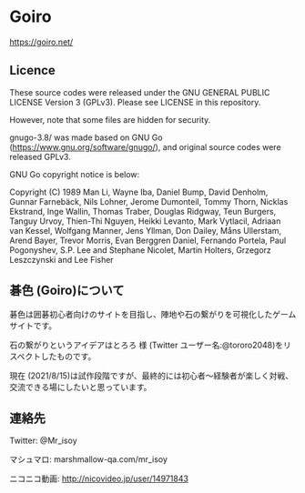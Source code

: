 # Goiro
https://goiro.net/

## Licence
These source codes were released under the GNU GENERAL PUBLIC LICENSE Version 3 (GPLv3). Please see LICENSE in this repository.

However, note that some files are hidden for security.


gnugo-3.8/ was made based on GNU Go (https://www.gnu.org/software/gnugo/), and original source codes were released GPLv3.

GNU Go copyright notice is below:

Copyright (C) 1989 Man Li, Wayne Iba, Daniel Bump, David Denholm, Gunnar Farnebäck, Nils Lohner, Jerome Dumonteil, Tommy Thorn, Nicklas Ekstrand, Inge Wallin, Thomas Traber, Douglas Ridgway, Teun Burgers, Tanguy Urvoy, Thien-Thi Nguyen, Heikki Levanto, Mark Vytlacil, Adriaan van Kessel, Wolfgang Manner, Jens Yllman, Don Dailey, Måns Ullerstam, Arend Bayer, Trevor Morris, Evan Berggren Daniel, Fernando Portela, Paul Pogonyshev, S.P. Lee and Stephane Nicolet, Martin Holters, Grzegorz Leszczynski and Lee Fisher

## 碁色 (Goiro)について
碁色は囲碁初心者向けのサイトを目指し、陣地や石の繋がりを可視化したゲームサイトです。

石の繋がりというアイデアはとろろ 様 (Twitter ユーザー名:@tororo2048)をリスペクトしたものです。

現在 (2021/8/15)は試作段階ですが、最終的には初心者～経験者が楽しく対戦、交流できる場にしたいと思っています。

## 連絡先
Twitter: @Mr_isoy

マシュマロ: marshmallow-qa.com/mr_isoy

ニコニコ動画: http://nicovideo.jp/user/14971843

